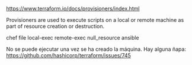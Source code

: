 https://www.terraform.io/docs/provisioners/index.html

Provisioners are used to execute scripts on a local or remote machine as part of resource creation or destruction. 

chef
file
local-exec
remote-exec
null_resource
ansible


No se puede ejecutar una vez se ha creado la máquina.
Hay alguna ñapa: https://github.com/hashicorp/terraform/issues/745
